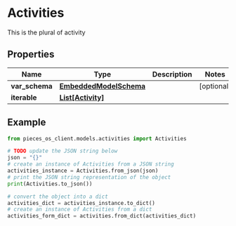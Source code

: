 # Activities

This is the plural of activity

## Properties

Name | Type | Description | Notes
------------ | ------------- | ------------- | -------------
**var_schema** | [**EmbeddedModelSchema**](EmbeddedModelSchema) |  | [optional] 
**iterable** | [**List[Activity]**](Activity) |  | 

## Example

```python
from pieces_os_client.models.activities import Activities

# TODO update the JSON string below
json = "{}"
# create an instance of Activities from a JSON string
activities_instance = Activities.from_json(json)
# print the JSON string representation of the object
print(Activities.to_json())

# convert the object into a dict
activities_dict = activities_instance.to_dict()
# create an instance of Activities from a dict
activities_form_dict = activities.from_dict(activities_dict)
```


